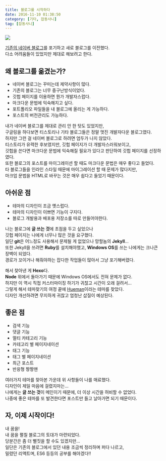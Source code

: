 ```yaml
---
title: 블로그를 시작하다
date: 2016-11-10 01:38:50
category: [기타, 잡동사니]
tag: [잡동사니]
---
```

![](thumb.png)

[기존의 네이버 블로그](http://perfectacle.blog.me/)를 포기하고 새로 블로그를 이전했다.  
다소 어려움들이 있었지만 제대로 해보려고 한다.

## 왜 블로그를 옮겼는가?

* 네이버 블로그는 꾸미는데 제약사항이 많다.
* 기존의 블로그는 너무 중구난방식이었다.
* 깃헙 페이지를 이용하면 뭔가 개발자스럽다.
* 마크다운 문법에 익숙해지고 싶다.
* 포트폴리오 파일들을 내 블로그에 올리는 게 가능하다.
* 포스트의 버전관리도 가능하다.

내가 네이버 블로그를 제대로 관리 안 한 탓도 있었지만,  
구글링을 하다보면 티스토리나 기타 블로그들은 정말 멋진 개발자다운 블로그였다.  
하지만 그런 걸 네이버 블로그로 하려면 엄두가 나지 않았다.  
티스토리가 유력한 후보였지만, 깃헙 페이지가 더 개발자스러워보이고,  
깃헙을 쓴다면 마크다운 문법에 익숙해질 필요가 있다고 판단하여 깃헙 페이지를 선정하였다.  
또한 블로그의 포스트를 마이그레이션 할 때도 마크다운 문법은 매우 좋다고 들었다.  
타 블로그들을 인라인 스타일 때문에 마이그레이션 할 때 문제가 많다지만,  
마크업 문법을 HTML로 바꾸는 것은 매우 쉽다고 들었기 때문이다.

## 아쉬운 점

* 테마의 디자인이 조금 옛스럽다.
* 테마의 디자인이 이쁘면 기능이 구지다.
* 블로그 개발용과 배포용 저장소를 따로 만들어야한다.

나는 블로그에 **글 쓰는 것**에 초점을 두고 싶었으나  
깃헙 페이지는 나에게 너무나 많은 것을 요구했다.  
일단 **git**은 어느정도 사용해서 문제될 게 없었으나 망할놈의 **Jekyll**...  
또한 Jekyll을 쓰려면 **Ruby**를 설치해야했고, **Windows OS**를 쓰는 나에게는 크나큰 장벽이 되었다.  
경로가 꼬이거나 해줘야하는 잡다한 작업들이 많아서 그냥 포기해버렸다.  

해서 찾아낸 게 **Hexo**다.  
**Node** 위에서 돌아가기 때문에 Windows OS에서도 전혀 문제가 없다.  
하지만 이 역시 직접 커스터마이징 하기가 귀찮고 시간이 오래 걸려서...  
그렇게 해서 테마찾기의 여정 끝에 [Hueman](https://github.com/ppoffice/hexo-theme-hueman)이라는 테마를 찾았다.  
디자인 개선하려면 무지하게 귀찮고 엄청난 삽질이 예상된다.

## 좋은 점

* 검색 기능
* 댓글 기능
* 멀티 카테고리 기능
* 카테고리 별 페이지네이션
* 태그 기능
* 태그 별 페이지네이션
* 최근 포스트
* 반응형 짱짱맨

여러가지 테마를 찾아본 가운데 위 사항들이 나를 매료했다.  
디자인이 제일 마음에 걸렸지마는...  
나에게는 **글 쓰는 것**이 메인이기 때문에, 더 이상 시간을 허비할 수 없었다.  
나중에 좋은 테마를 또 발견한다면 포스트만 들고 날아가면 되기 때문이다.

## 자, 이제 시작이다!

내 꿈을!  
내 꿈을 펼칠 블로그의 토대가 마련되었다.  
당분간은 좀 더 뻘짓을 할 수도 있겠지만...  
일단은 기존의 블로그에서 있던 내용 조금씩 정리하며 퍼다 나르고,  
밀렸던 리액트며, ES6 등등의 공부를 해야겠다!!